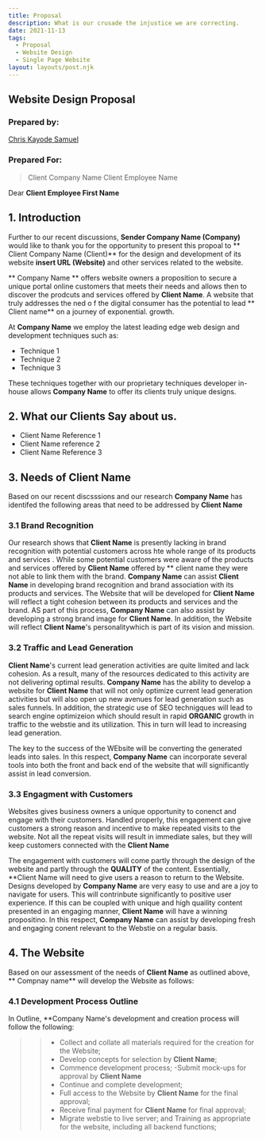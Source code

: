 ```yaml
---
title: Proposal
description: What is our crusade the injustice we are correcting.
date: 2021-11-13
tags:
  - Proposal
  - Website Design
  - Single Page Website
layout: layouts/post.njk
---
```

## Website Design Proposal 

### Prepared by: 

[Chris Kayode Samuel](https://www.linkedin.com/in/cksamuel/)

### Prepared For:



> Client Company Name 
> Client Employee Name

Dear **Client Employee First Name**

## 1. Introduction

Further to our recent discussions, **Sender Company Name (Company)**
would like to thank you for the opportunity to present this propoal to 
** Client Company Name (Client)** for the design and development of its website **insert URL  (Website)** and other services related to the website.

** Company Name ** offers website owners a proposition to secure a unique
portal online customers that meets their needs and allows then to discover the prodcuts and services offered by **Client Name**. A website that truly addresses the ned o f the digital consumer has the potential
 to lead ** Client name** on a journey of exponential. growth.

 At **Company Name** we employ the latest leading edge web design and development techniques such as:

 - Technique 1 
 - Technique 2
 - Technique 3
 

 These techniques together with our proprietary techniques developer in-house allows **Company Name** to offer its clients truly unique designs.

## 2. What our Clients Say about us.
   -  Client Name Reference 1
   -  Client Name reference 2
   -  Client Name Reference 3

## 3. Needs of **Client Name**

Based on our recent discsssions and our research **Company Name** has identifed the following areas that need to be addressed by __Client Name__

### 3.1 Brand Recognition

Our research shows that **Client Name** is presently lacking in brand recognition with potential customers across hte whole range of its products and services . While some potential customers were aware of the products and services offered by **Client Name** offered by ** client name they were not able to link them with the brand. **Company Name** can assist **Client Name** in developing brand recognition and brand association with its products and services. The Website that will be
developed for **Client Name** will reflect a tight cohesion between its products and services and the brand. AS part of this process, **Company Name** can also assist by developing a strong brand image for 
**Client Name**. In addition, the Website will reflect **Client Name**'s personalitywhich is part of its vision and mission.

### 3.2 Traffic and Lead Generation

**Client Name**'s current lead generation activities are quite limited and lack
cohesion. As a result, many of the resources dedicated to this activity are not
delivering optimal results. **Company Name** has the ability to develop a website for **Client Name** that will not only optimize current lead generation activities but will also open up new avenues for lead generation such as sales funnels. In addition, the strategic use of SEO technigques will lead to search engine optimizeion which should result in rapid **ORGANIC** growth in traffic to the webstie and its utilization. This in turn will lead to increasing lead generation.

The key to the success of the WEbsite will be converting the generated leads into sales. In this respect,
**Company Name** can incorporate several tools into both the front and back end of the website that will significantly assist in lead conversion.

### 3.3 Engagment with Customers

Websites gives business owners a unique opportunity to conenct and engage with their customers. Handled properly, this engagement can give customers a strong reason and incentive to make repeated visits to the website. Not all the repeat visits will result in immediate sales, but they will keep customers  connected with the **Client Name**


The engagement with customers will come partly through the design of the website and partly through the **QUALITY** of the content. Essentially, **Client Name will need to give users a reason to return to the Website. Designs developed by **Company Name** are very easy to use and are a joy to navigate for users. This will contrinbute significantly to positive user experience. If this can be coupled with unique and high quaility content presented in an engaging manner, **Client
Name** will have a winning propositino. In this respect, **Company Name** can assist by developing fresh and engaging conent relevant to the Webstie on a regular basis.

## 4. The Website

Based on our assessment of the needs of **Client Name** as outlined above, ** Compnay name** will develop the Website as follows:

### 4.1 Development Process Outline

In Outline, **Company Name's development and creation process will follow the following: 

>> - Collect and collate all materials required for the creation for the Website;
>> - Develop concepts for selection by **Client Name**;
>> - Commence development process;
>> -Submit mock-ups for approval by **Client Name**
>> - Continue and complete development;
>> - Full access to the Website by **Client Name** for the final approval;
>> - Receive final payment for **Client Name** for final approval;
>> - Migrate webstie to live server; and Training as appropriate for the website, including all backend functions;




